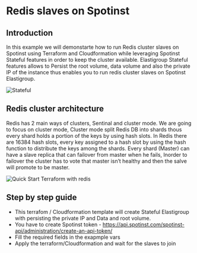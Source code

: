 # Redis slaves on Spotinst

## Introduction

In this example we will demonstarte how to run Redis cluster slaves on Spotinst using Terraform and Cloudformation while leveraging Spotinst Stateful features in order to keep the cluster available.
Elastigroup Stateful features allows to Persist the root volume, data volume and also the private IP of the instance thus enables you to run redis cluster slaves on Spotinst Elastigroup.

![Stateful](https://git-quick-start.s3-us-west-2.amazonaws.com/Stateful-Redis.png)

## Redis cluster architecture

Redis has 2 main ways of clusters, Sentinal and cluster mode.
We are going to focus on cluster mode, Cluster mode split Redis DB into shards thous every shard holds a portion of the keys by using hash slots.
In Redis there are 16384 hash slots, every key assigned to a hash slot by using the hash function to distribute the keys among the shards.
Every shard (Master) can have a slave replica that can failover from master when he fails, Inorder to failover the cluster has to vote that master isn’t healthy and then the salve will promote to be master.

![Quick Start Terraform with redis](https://git-quick-start.s3-us-west-2.amazonaws.com/Redis.png)

## Step by step guide

* This terrafom / Cloudformation template will create Stateful Elastigroup with persisting the private IP and Data and root volume.
* You have to create Spotinst token  - https://api.spotinst.com/spotinst-api/administration/create-an-api-token/
* Fill the required fields in the exapmple vars
* Apply the terraform/Cloudformation and wait for the slaves to join
 
